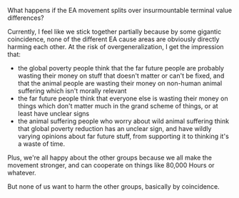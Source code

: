 What happens if the EA movement splits over insurmountable terminal value differences?

Currently, I feel like we stick together partially because by some gigantic coincidence, none of the different EA cause areas are obviously directly harming each other. At the risk of overgeneralization, I get the impression that:

- the global poverty people think that the far future people are probably wasting their money on stuff that doesn't matter or can't be fixed, and that the animal people are wasting their money on non-human animal suffering which isn't morally relevant
- the far future people think that everyone else is wasting their money on things which don't matter much in the grand scheme of things, or at least have unclear signs
- the animal suffering people who worry about wild animal suffering think that global poverty reduction has an unclear sign, and have wildly varying opinions about far future stuff, from supporting it to thinking it's a waste of time.

Plus, we're all happy about the other groups because we all make the movement stronger, and can cooperate on things like 80,000 Hours or whatever.

But none of us want to harm the other groups, basically by coincidence. 